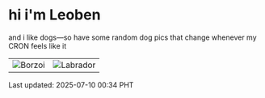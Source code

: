 # hi i'm Leoben

and i like dogs—so have some random dog pics that change whenever my CRON feels like it

|  |  |
|--------|----------|
| ![Borzoi](https://random-dog-vercel.vercel.app/api/random-borzoi?v=1752078888) | ![Labrador](https://random-dog-vercel.vercel.app/api/random-labrador?v=1752078888) |

Last updated: 2025-07-10 00:34 PHT
